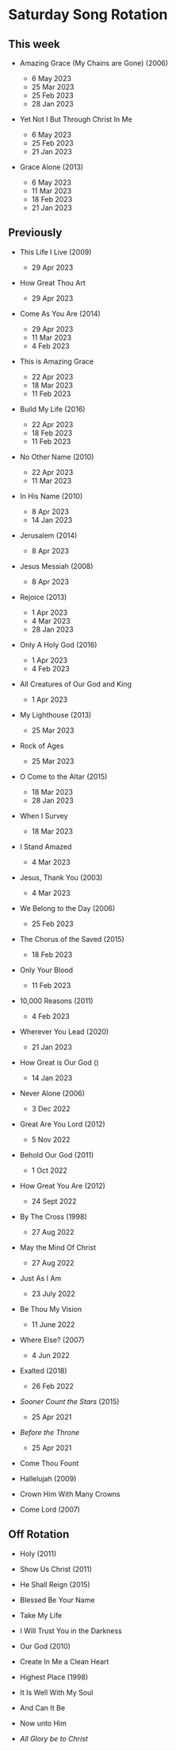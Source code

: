 ﻿# Saturday Song Rotation

## This week

* Amazing Grace (My Chains are Gone) (2006)
  * 6 May 2023
  * 25 Mar 2023
  * 25 Feb 2023
  * 28 Jan 2023
  
* Yet Not I But Through Christ In Me
  * 6 May 2023
  * 25 Feb 2023
  * 21 Jan 2023

* Grace Alone (2013)
  * 6 May 2023
  * 11 Mar 2023
  * 18 Feb 2023
  * 21 Jan 2023

## Previously

* This Life I Live (2009)
  * 29 Apr 2023

* How Great Thou Art
  * 29 Apr 2023

* Come As You Are (2014)
  * 29 Apr 2023
  * 11 Mar 2023
  * 4 Feb 2023

* This is Amazing Grace
  * 22 Apr 2023
  * 18 Mar 2023
  * 11 Feb 2023

* Build My Life (2016)
  * 22 Apr 2023
  * 18 Feb 2023
  * 11 Feb 2023

* No Other Name (2010)
  * 22 Apr 2023
  * 11 Mar 2023

* In His Name (2010)
  * 8 Apr 2023
  * 14 Jan 2023

* Jerusalem (2014)
  * 8 Apr 2023

* Jesus Messiah (2008)
  * 8 Apr 2023

* Rejoice (2013)
  * 1 Apr 2023
  * 4 Mar 2023
  * 28 Jan 2023

* Only A Holy God (2016)
  * 1 Apr 2023
  * 4 Feb 2023

* All Creatures of Our God and King
  * 1 Apr 2023

* My Lighthouse (2013)
  * 25 Mar 2023
  
* Rock of Ages
  * 25 Mar 2023

* O Come to the Altar (2015)
  * 18 Mar 2023
  * 28 Jan 2023

* When I Survey
  * 18 Mar 2023

* I Stand Amazed
  * 4 Mar 2023

* Jesus, Thank You (2003)
  * 4 Mar 2023

* We Belong to the Day (2006)
  * 25 Feb 2023

* The Chorus of the Saved (2015)
  * 18 Feb 2023

* Only Your Blood
  * 11 Feb 2023

* 10,000 Reasons (2011)
  * 4 Feb 2023

* Wherever You Lead (2020)
  * 21 Jan 2023

* How Great is Our God ()
  * 14 Jan 2023

* Never Alone (2006)
  * 3 Dec 2022

* Great Are You Lord (2012)
  * 5 Nov 2022

* Behold Our God (2011)
  * 1 Oct 2022

* How Great You Are (2012)
  * 24 Sept 2022

* By The Cross (1998)
  * 27 Aug 2022

* May the Mind Of Christ
  * 27 Aug 2022

* Just As I Am
  * 23 July 2022

* Be Thou My Vision
  * 11 June 2022

* Where Else? (2007)
  * 4 Jun 2022

* Exalted (2018)
  * 26 Feb 2022

* *Sooner Count the Stars* (2015)
  * 25 Apr 2021

* *Before the Throne*
  * 25 Apr 2021

* Come Thou Fount

* Hallelujah (2009)
  
* Crown Him With Many Crowns

* Come Lord (2007)

## Off Rotation

* Holy (2011)

* Show Us Christ (2011)

* He Shall Reign (2015)

* Blessed Be Your Name

* Take My Life

* I Will Trust You in the Darkness

* Our God (2010)

* Create In Me a Clean Heart

* Highest Place (1998)

* It Is Well With My Soul

* And Can It Be

* Now unto Him

* *All Glory be to Christ*
